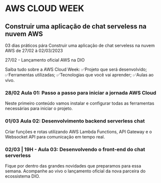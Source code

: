 # AWS CLOUD WEEK

## Construir uma aplicação de chat serveless na nuvem AWS

03 dias práticos pára Construir uma aplicação de chat serveless na nuvem AWS de 27/02 à 02/03/2023

27/02 - Lançamento oficial AWS na DIO

Saiba tudo sobre a AWS Cloud Week:
✅Projeto que será desenvolvido;
✅Ferramentas utilizadas;
✅Tecnologias que você vai aprender;
✅Aulas ao vivo.

### 28/02 Aula 01: Passo a passo para iniciar a jornada AWS Cloud

Neste primeiro conteúdo vamos instalar e configurar todas as ferramentas necessárias para iniciar o projeto. 

### 01/03 Aula 02: Desenvolvimento backend serverless chat

Criar funções e rotas utilizando AWS Lambda Functions, API Gateway e o Websocket API para comunicação em tempo real.

### 02/03 | 19H - Aula 03: Desenvolvendo o front-end do chat serverless

Fique por dentro das grandes novidades que preparamos para essa semana. Acompanhe ao vivo o lançamento oficial da nova parceira do ecossistema DIO. 
